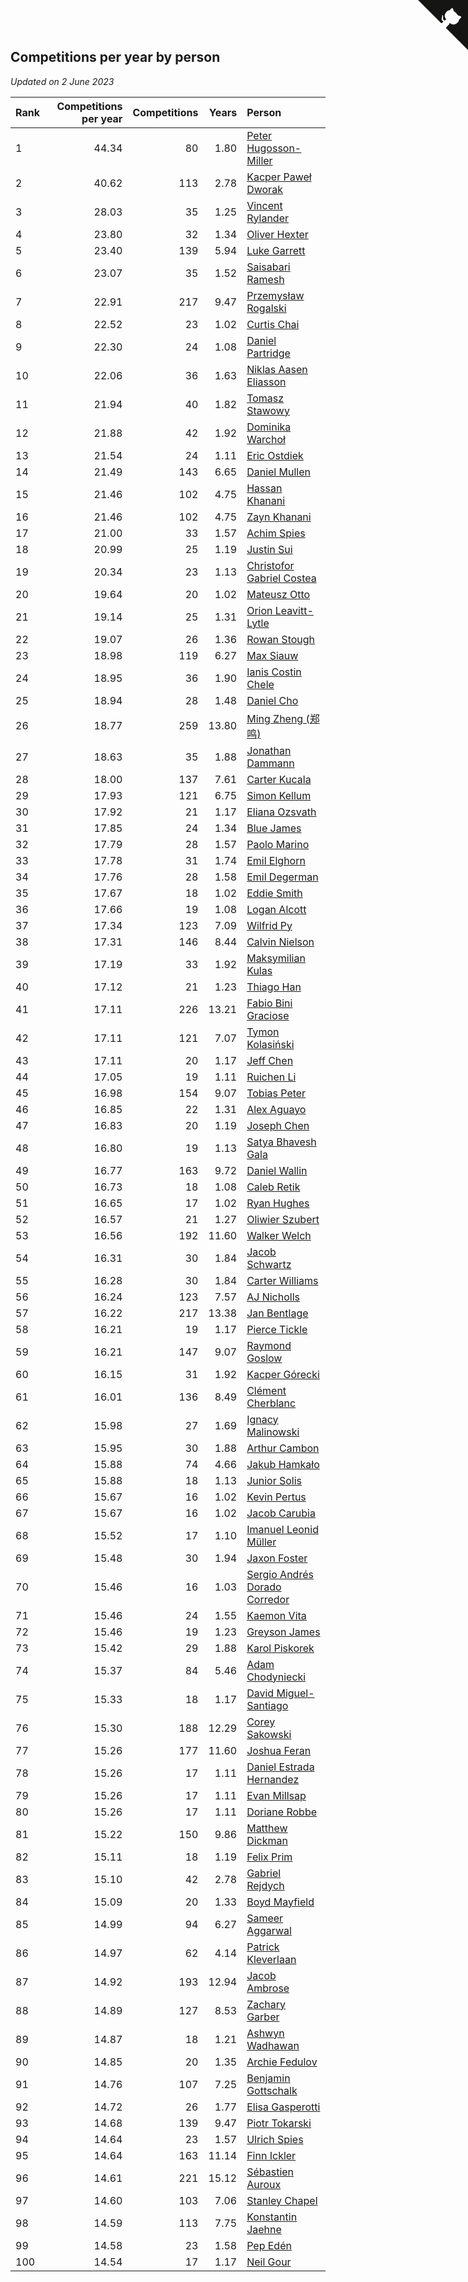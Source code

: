 ## Competitions per year by person

*Updated on  2 June 2023*

| Rank | Competitions per year | Competitions | Years | Person |
| :--- | ---: | ---: | ---: | :--- |
| 1 | 44.34 | 80 | 1.80 | [Peter Hugosson-Miller](https://www.worldcubeassociation.org/persons/2021HUGO01) |
| 2 | 40.62 | 113 | 2.78 | [Kacper Paweł Dworak](https://www.worldcubeassociation.org/persons/2020DWOR01) |
| 3 | 28.03 | 35 | 1.25 | [Vincent Rylander](https://www.worldcubeassociation.org/persons/2022RYLA01) |
| 4 | 23.80 | 32 | 1.34 | [Oliver Hexter](https://www.worldcubeassociation.org/persons/2022HEXT01) |
| 5 | 23.40 | 139 | 5.94 | [Luke Garrett](https://www.worldcubeassociation.org/persons/2017GARR05) |
| 6 | 23.07 | 35 | 1.52 | [Saisabari Ramesh](https://www.worldcubeassociation.org/persons/2021RAME01) |
| 7 | 22.91 | 217 | 9.47 | [Przemysław Rogalski](https://www.worldcubeassociation.org/persons/2013ROGA02) |
| 8 | 22.52 | 23 | 1.02 | [Curtis Chai](https://www.worldcubeassociation.org/persons/2022CHAI02) |
| 9 | 22.30 | 24 | 1.08 | [Daniel Partridge](https://www.worldcubeassociation.org/persons/2022PART02) |
| 10 | 22.06 | 36 | 1.63 | [Niklas Aasen Eliasson](https://www.worldcubeassociation.org/persons/2021ELIA01) |
| 11 | 21.94 | 40 | 1.82 | [Tomasz Stawowy](https://www.worldcubeassociation.org/persons/2021STAW01) |
| 12 | 21.88 | 42 | 1.92 | [Dominika Warchoł](https://www.worldcubeassociation.org/persons/2021WARC01) |
| 13 | 21.54 | 24 | 1.11 | [Eric Ostdiek](https://www.worldcubeassociation.org/persons/2022OSTD01) |
| 14 | 21.49 | 143 | 6.65 | [Daniel Mullen](https://www.worldcubeassociation.org/persons/2016MULL04) |
| 15 | 21.46 | 102 | 4.75 | [Hassan Khanani](https://www.worldcubeassociation.org/persons/2018KHAN26) |
| 16 | 21.46 | 102 | 4.75 | [Zayn Khanani](https://www.worldcubeassociation.org/persons/2018KHAN28) |
| 17 | 21.00 | 33 | 1.57 | [Achim Spies](https://www.worldcubeassociation.org/persons/2021SPIE01) |
| 18 | 20.99 | 25 | 1.19 | [Justin Sui](https://www.worldcubeassociation.org/persons/2022SUIJ01) |
| 19 | 20.34 | 23 | 1.13 | [Christofor Gabriel Costea](https://www.worldcubeassociation.org/persons/2022COST03) |
| 20 | 19.64 | 20 | 1.02 | [Mateusz Otto](https://www.worldcubeassociation.org/persons/2022OTTO01) |
| 21 | 19.14 | 25 | 1.31 | [Orion Leavitt-Lytle](https://www.worldcubeassociation.org/persons/2022LEAV01) |
| 22 | 19.07 | 26 | 1.36 | [Rowan Stough](https://www.worldcubeassociation.org/persons/2022STOU01) |
| 23 | 18.98 | 119 | 6.27 | [Max Siauw](https://www.worldcubeassociation.org/persons/2017SIAU02) |
| 24 | 18.95 | 36 | 1.90 | [Ianis Costin Chele](https://www.worldcubeassociation.org/persons/2021CHEL01) |
| 25 | 18.94 | 28 | 1.48 | [Daniel Cho](https://www.worldcubeassociation.org/persons/2021CHOD01) |
| 26 | 18.77 | 259 | 13.80 | [Ming Zheng (郑鸣)](https://www.worldcubeassociation.org/persons/2009ZHEN11) |
| 27 | 18.63 | 35 | 1.88 | [Jonathan Dammann](https://www.worldcubeassociation.org/persons/2021DAMM01) |
| 28 | 18.00 | 137 | 7.61 | [Carter Kucala](https://www.worldcubeassociation.org/persons/2015KUCA01) |
| 29 | 17.93 | 121 | 6.75 | [Simon Kellum](https://www.worldcubeassociation.org/persons/2016KELL12) |
| 30 | 17.92 | 21 | 1.17 | [Eliana Ozsvath](https://www.worldcubeassociation.org/persons/2022OZSV01) |
| 31 | 17.85 | 24 | 1.34 | [Blue James](https://www.worldcubeassociation.org/persons/2022JAME01) |
| 32 | 17.79 | 28 | 1.57 | [Paolo Marino](https://www.worldcubeassociation.org/persons/2021MARI04) |
| 33 | 17.78 | 31 | 1.74 | [Emil Elghorn](https://www.worldcubeassociation.org/persons/2021ELGH01) |
| 34 | 17.76 | 28 | 1.58 | [Emil Degerman](https://www.worldcubeassociation.org/persons/2021DEGE01) |
| 35 | 17.67 | 18 | 1.02 | [Eddie Smith](https://www.worldcubeassociation.org/persons/2022SMIT20) |
| 36 | 17.66 | 19 | 1.08 | [Logan Alcott](https://www.worldcubeassociation.org/persons/2022ALCO02) |
| 37 | 17.34 | 123 | 7.09 | [Wilfrid Py](https://www.worldcubeassociation.org/persons/2016PYWI01) |
| 38 | 17.31 | 146 | 8.44 | [Calvin Nielson](https://www.worldcubeassociation.org/persons/2014NIEL03) |
| 39 | 17.19 | 33 | 1.92 | [Maksymilian Kulas](https://www.worldcubeassociation.org/persons/2021KULA02) |
| 40 | 17.12 | 21 | 1.23 | [Thiago Han](https://www.worldcubeassociation.org/persons/2022HANT01) |
| 41 | 17.11 | 226 | 13.21 | [Fabio Bini Graciose](https://www.worldcubeassociation.org/persons/2010GRAC02) |
| 42 | 17.11 | 121 | 7.07 | [Tymon Kolasiński](https://www.worldcubeassociation.org/persons/2016KOLA02) |
| 43 | 17.11 | 20 | 1.17 | [Jeff Chen](https://www.worldcubeassociation.org/persons/2022CHEN19) |
| 44 | 17.05 | 19 | 1.11 | [Ruichen Li](https://www.worldcubeassociation.org/persons/2022LIRU02) |
| 45 | 16.98 | 154 | 9.07 | [Tobias Peter](https://www.worldcubeassociation.org/persons/2014PETE03) |
| 46 | 16.85 | 22 | 1.31 | [Alex Aguayo](https://www.worldcubeassociation.org/persons/2022AGUA01) |
| 47 | 16.83 | 20 | 1.19 | [Joseph Chen](https://www.worldcubeassociation.org/persons/2022CHEN16) |
| 48 | 16.80 | 19 | 1.13 | [Satya Bhavesh Gala](https://www.worldcubeassociation.org/persons/2022GALA03) |
| 49 | 16.77 | 163 | 9.72 | [Daniel Wallin](https://www.worldcubeassociation.org/persons/2013WALL03) |
| 50 | 16.73 | 18 | 1.08 | [Caleb Retik](https://www.worldcubeassociation.org/persons/2022RETI01) |
| 51 | 16.65 | 17 | 1.02 | [Ryan Hughes](https://www.worldcubeassociation.org/persons/2022HUGH04) |
| 52 | 16.57 | 21 | 1.27 | [Oliwier Szubert](https://www.worldcubeassociation.org/persons/2022SZUB01) |
| 53 | 16.56 | 192 | 11.60 | [Walker Welch](https://www.worldcubeassociation.org/persons/2011WELC01) |
| 54 | 16.31 | 30 | 1.84 | [Jacob Schwartz](https://www.worldcubeassociation.org/persons/2021SCHW01) |
| 55 | 16.28 | 30 | 1.84 | [Carter Williams](https://www.worldcubeassociation.org/persons/2021WILL06) |
| 56 | 16.24 | 123 | 7.57 | [AJ Nicholls](https://www.worldcubeassociation.org/persons/2015NICH04) |
| 57 | 16.22 | 217 | 13.38 | [Jan Bentlage](https://www.worldcubeassociation.org/persons/2010BENT01) |
| 58 | 16.21 | 19 | 1.17 | [Pierce Tickle](https://www.worldcubeassociation.org/persons/2022TICK01) |
| 59 | 16.21 | 147 | 9.07 | [Raymond Goslow](https://www.worldcubeassociation.org/persons/2014GOSL01) |
| 60 | 16.15 | 31 | 1.92 | [Kacper Górecki](https://www.worldcubeassociation.org/persons/2021GORE01) |
| 61 | 16.01 | 136 | 8.49 | [Clément Cherblanc](https://www.worldcubeassociation.org/persons/2014CHER05) |
| 62 | 15.98 | 27 | 1.69 | [Ignacy Malinowski](https://www.worldcubeassociation.org/persons/2021MALI02) |
| 63 | 15.95 | 30 | 1.88 | [Arthur Cambon](https://www.worldcubeassociation.org/persons/2021CAMB01) |
| 64 | 15.88 | 74 | 4.66 | [Jakub Hamkało](https://www.worldcubeassociation.org/persons/2018HAMK01) |
| 65 | 15.88 | 18 | 1.13 | [Junior Solis](https://www.worldcubeassociation.org/persons/2022SOLI03) |
| 66 | 15.67 | 16 | 1.02 | [Kevin Pertus](https://www.worldcubeassociation.org/persons/2022PERT01) |
| 67 | 15.67 | 16 | 1.02 | [Jacob Carubia](https://www.worldcubeassociation.org/persons/2022CARU02) |
| 68 | 15.52 | 17 | 1.10 | [Imanuel Leonid Müller](https://www.worldcubeassociation.org/persons/2022MULL02) |
| 69 | 15.48 | 30 | 1.94 | [Jaxon Foster](https://www.worldcubeassociation.org/persons/2021FOST01) |
| 70 | 15.46 | 16 | 1.03 | [Sergio Andrés Dorado Corredor](https://www.worldcubeassociation.org/persons/2022CORR05) |
| 71 | 15.46 | 24 | 1.55 | [Kaemon Vita](https://www.worldcubeassociation.org/persons/2021VITA01) |
| 72 | 15.46 | 19 | 1.23 | [Greyson James](https://www.worldcubeassociation.org/persons/2022JAME02) |
| 73 | 15.42 | 29 | 1.88 | [Karol Piskorek](https://www.worldcubeassociation.org/persons/2021PISK01) |
| 74 | 15.37 | 84 | 5.46 | [Adam Chodyniecki](https://www.worldcubeassociation.org/persons/2017CHOD02) |
| 75 | 15.33 | 18 | 1.17 | [David Miguel-Santiago](https://www.worldcubeassociation.org/persons/2022MIGU02) |
| 76 | 15.30 | 188 | 12.29 | [Corey Sakowski](https://www.worldcubeassociation.org/persons/2011SAKO01) |
| 77 | 15.26 | 177 | 11.60 | [Joshua Feran](https://www.worldcubeassociation.org/persons/2011FERA01) |
| 78 | 15.26 | 17 | 1.11 | [Daniel Estrada Hernandez](https://www.worldcubeassociation.org/persons/2022HERN07) |
| 79 | 15.26 | 17 | 1.11 | [Evan Millsap](https://www.worldcubeassociation.org/persons/2022MILL05) |
| 80 | 15.26 | 17 | 1.11 | [Doriane Robbe](https://www.worldcubeassociation.org/persons/2022ROBB03) |
| 81 | 15.22 | 150 | 9.86 | [Matthew Dickman](https://www.worldcubeassociation.org/persons/2013DICK01) |
| 82 | 15.11 | 18 | 1.19 | [Felix Prim](https://www.worldcubeassociation.org/persons/2022PRIM01) |
| 83 | 15.10 | 42 | 2.78 | [Gabriel Rejdych](https://www.worldcubeassociation.org/persons/2020REJD01) |
| 84 | 15.09 | 20 | 1.33 | [Boyd Mayfield](https://www.worldcubeassociation.org/persons/2022MAYF01) |
| 85 | 14.99 | 94 | 6.27 | [Sameer Aggarwal](https://www.worldcubeassociation.org/persons/2017AGGA01) |
| 86 | 14.97 | 62 | 4.14 | [Patrick Kleverlaan](https://www.worldcubeassociation.org/persons/2019KLEV01) |
| 87 | 14.92 | 193 | 12.94 | [Jacob Ambrose](https://www.worldcubeassociation.org/persons/2010AMBR01) |
| 88 | 14.89 | 127 | 8.53 | [Zachary Garber](https://www.worldcubeassociation.org/persons/2014GARB01) |
| 89 | 14.87 | 18 | 1.21 | [Ashwyn Wadhawan](https://www.worldcubeassociation.org/persons/2022WADH02) |
| 90 | 14.85 | 20 | 1.35 | [Archie Fedulov](https://www.worldcubeassociation.org/persons/2022FEDU01) |
| 91 | 14.76 | 107 | 7.25 | [Benjamin Gottschalk](https://www.worldcubeassociation.org/persons/2016GOTT01) |
| 92 | 14.72 | 26 | 1.77 | [Elisa Gasperotti](https://www.worldcubeassociation.org/persons/2021GASP01) |
| 93 | 14.68 | 139 | 9.47 | [Piotr Tokarski](https://www.worldcubeassociation.org/persons/2013TOKA01) |
| 94 | 14.64 | 23 | 1.57 | [Ulrich Spies](https://www.worldcubeassociation.org/persons/2021SPIE02) |
| 95 | 14.64 | 163 | 11.14 | [Finn Ickler](https://www.worldcubeassociation.org/persons/2012ICKL01) |
| 96 | 14.61 | 221 | 15.12 | [Sébastien Auroux](https://www.worldcubeassociation.org/persons/2008AURO01) |
| 97 | 14.60 | 103 | 7.06 | [Stanley Chapel](https://www.worldcubeassociation.org/persons/2016CHAP04) |
| 98 | 14.59 | 113 | 7.75 | [Konstantin Jaehne](https://www.worldcubeassociation.org/persons/2015JAEH01) |
| 99 | 14.58 | 23 | 1.58 | [Pep Edén](https://www.worldcubeassociation.org/persons/2021EDEN01) |
| 100 | 14.54 | 17 | 1.17 | [Neil Gour](https://www.worldcubeassociation.org/persons/2022GOUR01) |


<a href="https://github.com/JustinTimeCuber/wca_statistics" class="github-corner" aria-label="View source on Github"><svg width="80" height="80" viewBox="0 0 250 250" style="fill:#151513; color:#fff; position: absolute; top: 0; border: 0; right: 0;" aria-hidden="true"><path d="M0,0 L115,115 L130,115 L142,142 L250,250 L250,0 Z"></path><path d="M128.3,109.0 C113.8,99.7 119.0,89.6 119.0,89.6 C122.0,82.7 120.5,78.6 120.5,78.6 C119.2,72.0 123.4,76.3 123.4,76.3 C127.3,80.9 125.5,87.3 125.5,87.3 C122.9,97.6 130.6,101.9 134.4,103.2" fill="currentColor" style="transform-origin: 130px 106px;" class="octo-arm"></path><path d="M115.0,115.0 C114.9,115.1 118.7,116.5 119.8,115.4 L133.7,101.6 C136.9,99.2 139.9,98.4 142.2,98.6 C133.8,88.0 127.5,74.4 143.8,58.0 C148.5,53.4 154.0,51.2 159.7,51.0 C160.3,49.4 163.2,43.6 171.4,40.1 C171.4,40.1 176.1,42.5 178.8,56.2 C183.1,58.6 187.2,61.8 190.9,65.4 C194.5,69.0 197.7,73.2 200.1,77.6 C213.8,80.2 216.3,84.9 216.3,84.9 C212.7,93.1 206.9,96.0 205.4,96.6 C205.1,102.4 203.0,107.8 198.3,112.5 C181.9,128.9 168.3,122.5 157.7,114.1 C157.9,116.9 156.7,120.9 152.7,124.9 L141.0,136.5 C139.8,137.7 141.6,141.9 141.8,141.8 Z" fill="currentColor" class="octo-body"></path></svg></a><style>.github-corner:hover .octo-arm{animation:octocat-wave 560ms ease-in-out}@keyframes octocat-wave{0%,100%{transform:rotate(0)}20%,60%{transform:rotate(-25deg)}40%,80%{transform:rotate(10deg)}}@media (max-width:500px){.github-corner:hover .octo-arm{animation:none}.github-corner .octo-arm{animation:octocat-wave 560ms ease-in-out}}</style>
